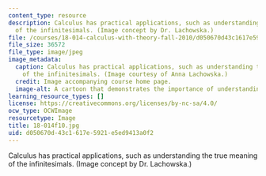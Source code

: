 ```yaml
---
content_type: resource
description: Calculus has practical applications, such as understanding the true meaning
  of the infinitesimals. (Image concept by Dr. Lachowska.)
file: /courses/18-014-calculus-with-theory-fall-2010/d050670d43c1617e5921e5ed9413a0f2_18-014f10.jpg
file_size: 36572
file_type: image/jpeg
image_metadata:
  caption: Calculus has practical applications, such as understanding the true meaning
    of the infinitesimals. (Image courtesy of Anna Lachowska.)
  credit: Image accompanying course home page.
  image-alt: A cartoon that demonstrates the importance of understanding the infinitestimals.
learning_resource_types: []
license: https://creativecommons.org/licenses/by-nc-sa/4.0/
ocw_type: OCWImage
resourcetype: Image
title: 18-014f10.jpg
uid: d050670d-43c1-617e-5921-e5ed9413a0f2
---
```

Calculus has practical applications, such as understanding the true meaning of the infinitesimals. (Image concept by Dr. Lachowska.)
